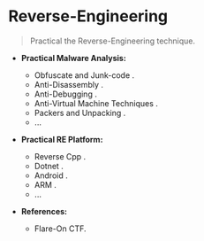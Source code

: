 # Reverse-Engineering

> Practical the Reverse-Engineering technique.

- **Practical Malware Analysis:**
    * Obfuscate and Junk-code . 
    * Anti-Disassembly .
    * Anti-Debugging .
    * Anti-Virtual Machine Techniques .
    * Packers and Unpacking .
    * ...

- **Practical RE Platform:**
    * Reverse Cpp .
    * Dotnet .
    * Android .
    * ARM .
    * ...

- **References:**
    * Flare-On CTF.
